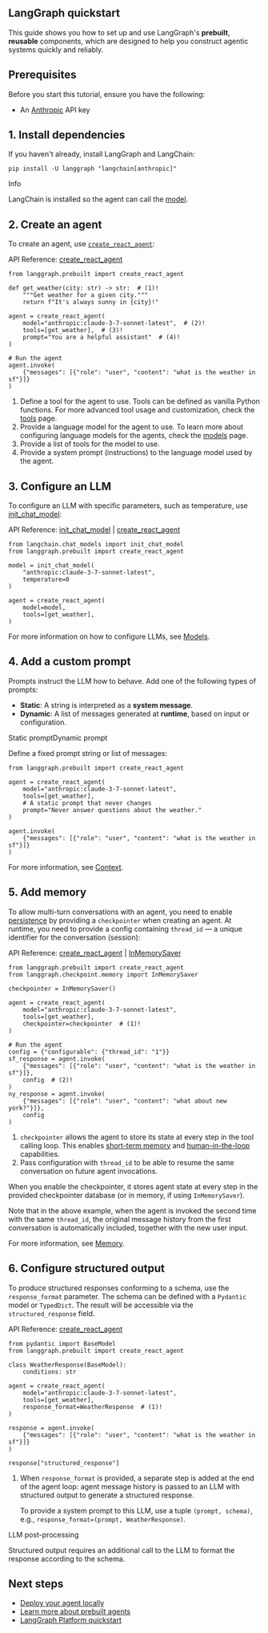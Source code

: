 ## LangGraph quickstart

This guide shows you how to set up and use LangGraph's **prebuilt**, **reusable** components, which are designed to help you construct agentic systems quickly and reliably.

## Prerequisites

Before you start this tutorial, ensure you have the following:

-   An [Anthropic](https://console.anthropic.com/settings/keys) API key

## 1. Install dependencies

If you haven't already, install LangGraph and LangChain:

```
pip install -U langgraph "langchain[anthropic]"
```

Info

LangChain is installed so the agent can call the [model](https://python.langchain.com/docs/integrations/chat/).

## 2. Create an agent

To create an agent, use [`create_react_agent`](https://langchain-ai.github.io/langgraph/reference/agents/#langgraph.prebuilt.chat_agent_executor.create_react_agent "            create_react_agent"):

API Reference: [create_react_agent](https://langchain-ai.github.io/langgraph/reference/prebuilt/#langgraph.prebuilt.chat_agent_executor.create_react_agent)

```
from langgraph.prebuilt import create_react_agent

def get_weather(city: str) -> str:  # (1)!
    """Get weather for a given city."""
    return f"It's always sunny in {city}!"

agent = create_react_agent(
    model="anthropic:claude-3-7-sonnet-latest",  # (2)!
    tools=[get_weather],  # (3)!
    prompt="You are a helpful assistant"  # (4)!
)

# Run the agent
agent.invoke(
    {"messages": [{"role": "user", "content": "what is the weather in sf"}]}
)
```

1.  Define a tool for the agent to use. Tools can be defined as vanilla Python functions. For more advanced tool usage and customization, check the [tools](https://langchain-ai.github.io/langgraph/how-tos/tool-calling/) page.
2.  Provide a language model for the agent to use. To learn more about configuring language models for the agents, check the [models](https://langchain-ai.github.io/langgraph/agents/models/) page.
3.  Provide a list of tools for the model to use.
4.  Provide a system prompt (instructions) to the language model used by the agent.

## 3. Configure an LLM

To configure an LLM with specific parameters, such as temperature, use [init_chat_model](https://python.langchain.com/api_reference/langchain/chat_models/langchain.chat_models.base.init_chat_model.html):

API Reference: [init_chat_model](https://python.langchain.com/api_reference/langchain/chat_models/langchain.chat_models.base.init_chat_model.html) | [create_react_agent](https://langchain-ai.github.io/langgraph/reference/prebuilt/#langgraph.prebuilt.chat_agent_executor.create_react_agent)

```
from langchain.chat_models import init_chat_model
from langgraph.prebuilt import create_react_agent

model = init_chat_model(
    "anthropic:claude-3-7-sonnet-latest",
    temperature=0
)

agent = create_react_agent(
    model=model,
    tools=[get_weather],
)
```

For more information on how to configure LLMs, see [Models](https://langchain-ai.github.io/langgraph/agents/models/).

## 4. Add a custom prompt

Prompts instruct the LLM how to behave. Add one of the following types of prompts:

-   **Static**: A string is interpreted as a **system message**.
-   **Dynamic**: A list of messages generated at **runtime**, based on input or configuration.

Static promptDynamic prompt

Define a fixed prompt string or list of messages:

```
from langgraph.prebuilt import create_react_agent

agent = create_react_agent(
    model="anthropic:claude-3-7-sonnet-latest",
    tools=[get_weather],
    # A static prompt that never changes
    prompt="Never answer questions about the weather."
)

agent.invoke(
    {"messages": [{"role": "user", "content": "what is the weather in sf"}]}
)
```

For more information, see [Context](https://langchain-ai.github.io/langgraph/agents/context/).

## 5. Add memory

To allow multi-turn conversations with an agent, you need to enable [persistence](https://langchain-ai.github.io/langgraph/concepts/persistence/) by providing a `checkpointer` when creating an agent. At runtime, you need to provide a config containing `thread_id` — a unique identifier for the conversation (session):

API Reference: [create_react_agent](https://langchain-ai.github.io/langgraph/reference/prebuilt/#langgraph.prebuilt.chat_agent_executor.create_react_agent) | [InMemorySaver](https://langchain-ai.github.io/langgraph/reference/checkpoints/#langgraph.checkpoint.memory.InMemorySaver)

```
from langgraph.prebuilt import create_react_agent
from langgraph.checkpoint.memory import InMemorySaver

checkpointer = InMemorySaver()

agent = create_react_agent(
    model="anthropic:claude-3-7-sonnet-latest",
    tools=[get_weather],
    checkpointer=checkpointer  # (1)!
)

# Run the agent
config = {"configurable": {"thread_id": "1"}}
sf_response = agent.invoke(
    {"messages": [{"role": "user", "content": "what is the weather in sf"}]},
    config  # (2)!
)
ny_response = agent.invoke(
    {"messages": [{"role": "user", "content": "what about new york?"}]},
    config
)
```

1.  `checkpointer` allows the agent to store its state at every step in the tool calling loop. This enables [short-term memory](https://langchain-ai.github.io/langgraph/how-tos/memory/add-memory/#add-short-term-memory) and [human-in-the-loop](https://langchain-ai.github.io/langgraph/concepts/human_in_the_loop/) capabilities.
2.  Pass configuration with `thread_id` to be able to resume the same conversation on future agent invocations.

When you enable the checkpointer, it stores agent state at every step in the provided checkpointer database (or in memory, if using `InMemorySaver`).

Note that in the above example, when the agent is invoked the second time with the same `thread_id`, the original message history from the first conversation is automatically included, together with the new user input.

For more information, see [Memory](https://langchain-ai.github.io/langgraph/how-tos/memory/add-memory/).

## 6. Configure structured output

To produce structured responses conforming to a schema, use the `response_format` parameter. The schema can be defined with a `Pydantic` model or `TypedDict`. The result will be accessible via the `structured_response` field.

API Reference: [create_react_agent](https://langchain-ai.github.io/langgraph/reference/prebuilt/#langgraph.prebuilt.chat_agent_executor.create_react_agent)

```
from pydantic import BaseModel
from langgraph.prebuilt import create_react_agent

class WeatherResponse(BaseModel):
    conditions: str

agent = create_react_agent(
    model="anthropic:claude-3-7-sonnet-latest",
    tools=[get_weather],
    response_format=WeatherResponse  # (1)!
)

response = agent.invoke(
    {"messages": [{"role": "user", "content": "what is the weather in sf"}]}
)

response["structured_response"]
```

1.  When `response_format` is provided, a separate step is added at the end of the agent loop: agent message history is passed to an LLM with structured output to generate a structured response.

    To provide a system prompt to this LLM, use a tuple `(prompt, schema)`, e.g., `response_format=(prompt, WeatherResponse)`.

LLM post-processing

Structured output requires an additional call to the LLM to format the response according to the schema.

## Next steps

-   [Deploy your agent locally](https://langchain-ai.github.io/langgraph/tutorials/langgraph-platform/local-server/)
-   [Learn more about prebuilt agents](https://langchain-ai.github.io/langgraph/agents/overview/)
-   [LangGraph Platform quickstart](https://langchain-ai.github.io/langgraph/cloud/quick_start/)